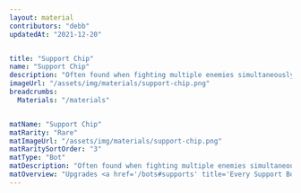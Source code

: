 ```yaml
---
layout: material
contributors: "debb"
updatedAt: "2021-12-20"


title: "Support Chip"
name: "Support Chip"
description: "Often found when fighting multiple enemies simultaneously - Upgrades <a href='/bots#chasers' title='Every Chaser Bot'>Chasers</a> past level 10."
imageUrl: "/assets/img/materials/support-chip.png"
breadcrumbs:
  Materials: "/materials"


matName: "Support Chip"
matRarity: "Rare"
matImageUrl: "/assets/img/materials/support-chip.png"
matRaritySortOrder: "3"
matType: "Bot"
matDescription: "Often found when fighting multiple enemies simultaneously"
matOverview: "Upgrades <a href='/bots#supports' title='Every Support Bot'>Supports</a> past level 10."
---
```

